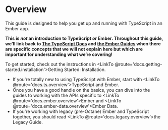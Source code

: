 # Overview

This guide is designed to help you get up and running with TypeScript in an Ember app.

<aside>

**This is *not* an introduction to TypeScript *or* Ember. Throughout this guide, we’ll link back to [The TypeScript Docs](https://www.typescriptlang.org/docs/home.html) and [the Ember Guides](https://guides.emberjs.com/release/) when there are specific concepts that we will not explain here but which are important for understanding what we’re covering!**

</aside>

To get started, check out the instructions in <LinkTo @route='docs.getting-started.installation'>Getting Started: Installation</LinkTo>.

- If you're totally new to using TypeScript with Ember, start with <LinkTo @route='docs.ts.overview'>TypeScript and Ember</LinkTo>.
- Once you have a good handle on the basics, you can dive into the guides to working with the APIs specific to <LinkTo @route='docs.ember.overview'>Ember</LinkTo> and <LinkTo @route='docs.ember-data.overview'>Ember Data</LinkTo>.
- If you're working with legacy (pre-Octane) Ember and TypeScript together, you should read <LinkTo @route='docs.legacy.overview'>the Legacy Guide</LinkTo>.
